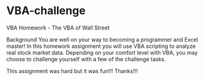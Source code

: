 # VBA-challenge
VBA Homework - The VBA of Wall Street

Background
You are well on your way to becoming a programmer and Excel master! 
In this homework assignment you will use VBA scripting to analyze real stock market data.
Depending on your comfort level with VBA, you may choose to challenge yourself with a few of the challenge tasks.

This assignment was hard but it was fun!!!
Thanks!!!
